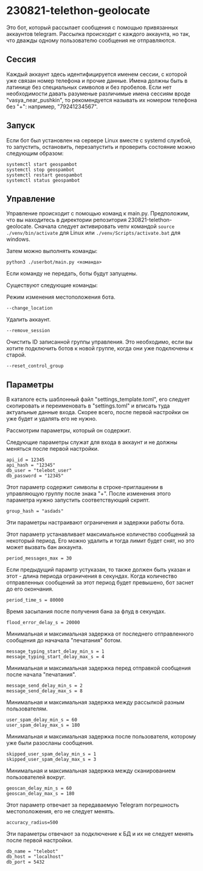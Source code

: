 # 230821-telethon-geolocate

Это бот, который рассылает сообщения с помощью привязанных аккаунтов telegram.
Рассылка происходит с каждого аккаунта, но так, что дважды одному пользователю сообщения не отправляются.

## Сессия

Каждый аккаунт здесь идентифицируется именем сессии, с которой уже связан номер телефона и прочие данные.
Имена должны быть в латинице без специальных символов и без пробелов.
Если нет необходимости давать разуменые различимые имена сессиям вроде "vasya_near_pushkin",
то рекомендуется называть их номером телефона без "+": например, "79241234567".

## Запуск

Если бот был установлен на сервере Linux вместе с systemd службой, то запустить, остановить, перезапустить и проверить состояние можно следующим образом:

```
systemctl start geospambot
systemctl stop geospambot
systemctl restart geospambot
systemctl status geospambot
```

## Управление

Управление происходит с помощью команд к main.py.
Предположим, что вы находитесь в директории репозитория 230821-telethon-geolocate.
Сначала следует активировать venv командой 
```source ./venv/bin/activate``` для Linux или ```./venv/Scripts/activate.bat``` для windows.

Затем можно выполнять команды:
```
python3 ./userbot/main.py <команда>
```
Если команду не передать, боты будут запущены.

Существуют следующие команды:

Режим изменения местоположения бота.
```
--change_location
```

Удалить аккаунт.
```
--remove_session
```

Очистить ID записанной группы управления. Это необходимо, если вы хотите подключить ботов к новой группе, когда они уже подключены к старой.
```
--reset_control_group
```

## Параметры

В каталоге есть шаблонный файл "settings_template.toml", его следует скопировать и переименовать в "settings.toml" и вписать туда актуальные данные входа. Скорее всего, после первой настройки он уже будет и удалять его не нужно.

Рассмотрим параметры, который он содержит.

Следующие параметры служат для входа в аккаунт и не должны меняться после первой настройки.
```
api_id = 12345
api_hash = "12345"
db_user = "telebot_user"
db_password = "12345"
```

Этот параметр содержит символы в строке-приглашении в управляющую группу после знака "+".
После изменения этого параметра нужно запустить соответствующий скрипт.
```
group_hash = "asdads"
```

Эти параметры настраивают ограничения и задержки работы бота.

Этот параметр устанавливает максимальное количество сообщений за некоторый период. Его можно удалить и тогда лимит будет снят, но это может вызвать бан аккаунта.
```
period_messages_max = 30
```

Если предыдущий парамтр устуказан, то также должен быть указан и этот - длина периода ограничения в секундах.
Когда количество отправленных сообщений за этот период будет превышено, бот заснет до его окончания.
```
period_time_s = 80000
```

Время засыпания после получения бана за флуд в секундах.
```
flood_error_delay_s = 20000
```

Минимальная и максимальная задержка от последнего отправленного сообщения до начачала "печатания" ботом.
```
message_typing_start_delay_min_s = 1
message_typing_start_delay_max_s = 4
```

Минимальная и максимальная задержка перед отправкой сообщения после начала "печатания".
```
message_send_delay_min_s = 2
message_send_delay_max_s = 8
```

Минимальная и максимальная задержка между рассылкой разным пользователям.
```
user_spam_delay_min_s = 60
user_spam_delay_max_s = 180
```

Минимальная и максимальная задержка после пользователя, которому уже были разосланы сообщения.
```
skipped_user_spam_delay_min_s = 1
skipped_user_spam_delay_max_s = 3
```

Минимальная и максимальная задержка между сканированием пользователей вокруг.
```
geoscan_delay_min_s = 60
geoscan_delay_max_s = 180
```

Этот параметр отвечает за передаваемую Telegram погрешность местоположения, его не следует менять.
```
accuracy_radius=500
```

Эти параметры отвечают за подключение к БД и их не следует менять после первой настройки.
```
db_name = "telebot"
db_host = "localhost"
db_port = 5432
```

